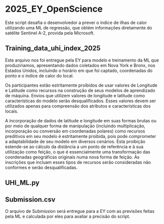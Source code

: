 # 2025_EY_OpenScience
Este script desafia o desenvolvedor a prever o índice de ilhas de calor utilizando uma ML de regressão, que obtém informações diretamente do satélite Sentinel A-2, provida pela Microsoft.

## Training_data_uhi_index_2025
Este arquivo nos foi entregue pela EY para modelo e treinamento da ML que produziriamos, apresentando dados coletados em Nova York e Bronx, nos Estados Unidos, incluindo o horário em que foi captado, coordenadas do ponto e o índice de calor do local. 

Os participantes estão estritamente proibidos de usar valores de Longitude e Latitude como recursos na construção de seus modelos de aprendizado de máquina. Envios que utilizem valores de longitude e latitude como características do modelo serão desqualificados. Esses valores devem ser utilizados apenas para compreensão dos atributos e características dos locais.

A incorporação de dados de latitude e longitude em suas formas brutas ou por meio de qualquer forma de manipulação (incluindo multiplicação, incorporação ou conversão em coordenadas polares) como recursos preditivos em seu modelo é estritamente proibida, pois pode comprometer a adaptabilidade de seu modelo em diversos cenários. Esta proibição estende-se ao cálculo da distância a um ponto de referência e à sua utilização como feição, o que é essencialmente uma transformação das coordenadas geográficas originais numa nova forma de feição. As inscrições que incluam esses tipos de recursos serão consideradas não conformes e serão desqualificadas.

## UHI_ML.py



## Submission.csv
O arquivo de Submission será entregue para a EY com as previsões feitas pela ML e calculada por eles para avaliar a precisão do script.
